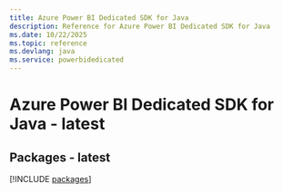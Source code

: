 ```yaml
---
title: Azure Power BI Dedicated SDK for Java
description: Reference for Azure Power BI Dedicated SDK for Java
ms.date: 10/22/2025
ms.topic: reference
ms.devlang: java
ms.service: powerbidedicated
---
```

# Azure Power BI Dedicated SDK for Java - latest
## Packages - latest
[!INCLUDE [packages](power-bi-dedicated-index.md)]